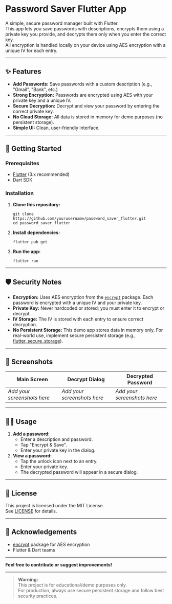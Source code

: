 # Password Saver Flutter App

A simple, secure password manager built with Flutter.  
This app lets you save passwords with descriptions, encrypts them using a private key you provide, and decrypts them only when you enter the correct key.  
All encryption is handled locally on your device using AES encryption with a unique IV for each entry.

---

## ✨ Features

- **Add Passwords:** Save passwords with a custom description (e.g., "Gmail", "Bank", etc.)
- **Strong Encryption:** Passwords are encrypted using AES with your private key and a unique IV.
- **Secure Decryption:** Decrypt and view your password by entering the correct private key.
- **No Cloud Storage:** All data is stored in memory for demo purposes (no persistent storage).
- **Simple UI:** Clean, user-friendly interface.

---

## 🚀 Getting Started

### Prerequisites

- [Flutter](https://flutter.dev/docs/get-started/install) (3.x recommended)
- Dart SDK

### Installation

1. **Clone this repository:**
    ```
    git clone https://github.com/yourusername/password_saver_flutter.git
    cd password_saver_flutter
    ```
2. **Install dependencies:**
    ```
    flutter pub get
    ```
3. **Run the app:**
    ```
    flutter run
    ```

---

## 🛡️ Security Notes

- **Encryption:** Uses AES encryption from the [`encrypt`](https://pub.dev/packages/encrypt) package. Each password is encrypted with a unique IV and your private key.
- **Private Key:** Never hardcoded or stored; you must enter it to encrypt or decrypt.
- **IV Storage:** The IV is stored with each entry to ensure correct decryption.
- **No Persistent Storage:** This demo app stores data in memory only. For real-world use, implement secure persistent storage (e.g., [flutter_secure_storage](https://pub.dev/packages/flutter_secure_storage)).

---

## 📱 Screenshots

| Main Screen | Decrypt Dialog | Decrypted Password |
| ----------- | -------------- | ----------------- |
| *Add your screenshots here* | *Add your screenshots here* | *Add your screenshots here* |

---

## 🧑‍💻 Usage

1. **Add a password:**
    - Enter a description and password.
    - Tap "Encrypt & Save".
    - Enter your private key in the dialog.
2. **View a password:**
    - Tap the unlock icon next to an entry.
    - Enter your private key.
    - The decrypted password will appear in a secure dialog.

---

## 📝 License

This project is licensed under the MIT License.  
See [LICENSE](LICENSE) for details.

---

## 🙏 Acknowledgements

- [encrypt](https://pub.dev/packages/encrypt) package for AES encryption
- Flutter & Dart teams

---

**Feel free to contribute or suggest improvements!**

---

> **Warning:**  
> This project is for educational/demo purposes only.  
> For production, always use secure persistent storage and follow best security practices.
